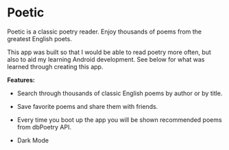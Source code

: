 # Poetic

Poetic is a classic poetry reader. Enjoy thousands of poems from the greatest English poets. 

This app was built so that I would be able to read poetry more often, but also to aid my learning Android development. 
See below for what was learned through creating this app.

**Features:**

- Search through thousands of classic English poems by author or by title.

- Save favorite poems and share them with friends.

- Every time you boot up the app you will be shown recommended poems from dbPoetry API. 

- Dark Mode
